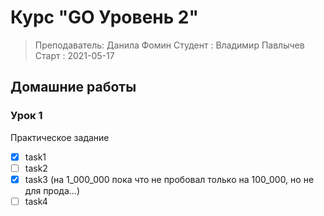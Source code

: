 # Курс "GO Уровень 2"

> Преподаватель: Данила Фомин
> Студент      : Владимир Павлычев
> Старт        : 2021-05-17

## Домашние работы

### Урок 1

Практическое задание

- [x] task1
- [ ] task2
- [x] task3 (на 1_000_000 пока что не пробовал только на 100_000, но не для прода...)
- [ ] task4
